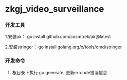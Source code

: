 # zkgj_video_surveillance

### 开发工具

1.安装air： go install github.com/cosmtrek/air@latest

2.安装stringer： go install golang.org/x/tools/cmd/stringer

### 开发命令

1. 根目录下执行 go generate, 更新errcode错误信息